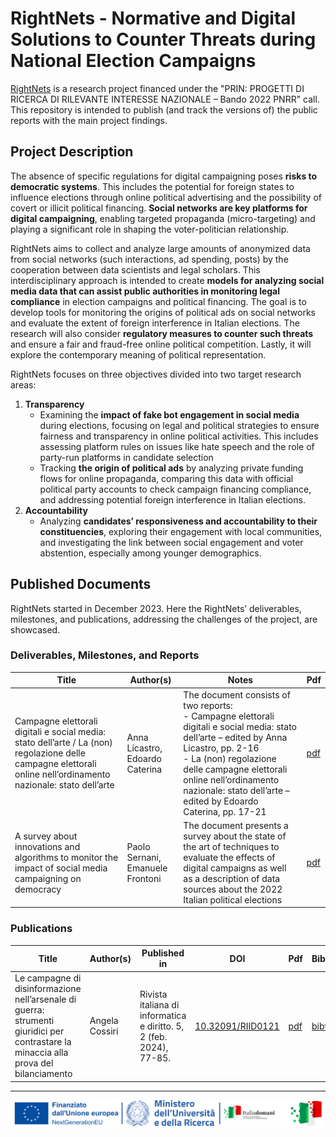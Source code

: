 # RightNets - Normative and Digital Solutions to Counter Threats during National Election Campaigns

[RightNets](http://rightnets.unimc.it/the-project/) is a research project financed under the "PRIN: PROGETTI DI RICERCA DI RILEVANTE INTERESSE NAZIONALE – Bando 2022 PNRR" call. This repository is intended to publish (and track the versions of) the public reports with the main project findings.

## Project Description

The absence of specific regulations for digital campaigning poses **risks to democratic systems**. This includes the potential for foreign states to influence elections through online political advertising and the possibility of covert or illicit political financing. **Social networks are key platforms for digital campaigning**, enabling targeted propaganda (micro-targeting) and playing a significant role in shaping the voter-politician relationship.

RightNets aims to collect and analyze large amounts of anonymized data from social networks (such interactions, ad spending, posts) by the cooperation between data scientists and legal scholars. This interdisciplinary approach is intended to create **models for analyzing social media data that can assist public authorities in monitoring legal compliance**  in election campaigns and political financing. The goal is to develop tools for monitoring the origins of political ads on social networks and evaluate the extent of foreign interference in Italian elections. The research will also consider **regulatory measures to counter such threats** and ensure a fair and fraud-free online political competition. Lastly, it will explore the contemporary meaning of political representation.

RightNets focuses on three objectives divided into two target research areas:

1. **Transparency**
   - Examining the **impact of fake bot engagement in social media** during elections, focusing on legal and political strategies to ensure fairness and transparency in online political activities. This includes assessing platform rules on issues like hate speech and the role of party-run platforms in candidate selection
   - Tracking **the origin of political ads** by analyzing private funding flows for online propaganda, comparing this data with official political party accounts to check campaign financing compliance, and addressing potential foreign interference in Italian elections.
2. **Accountability**
   - Analyzing **candidates’ responsiveness and accountability to their constituencies**, exploring their engagement with local communities, and investigating the link between social engagement and voter abstention, especially among younger demographics.

## Published Documents

RightNets started in December 2023. Here the RightNets’ deliverables, milestones, and publications, addressing the challenges of the project, are showcased.

### Deliverables, Milestones, and Reports

| **Title**                                                                                                                                                        | **Author(s)**                     | **Notes**                                                                                                                                                                                                                                                                                      | **Pdf**                   |
|------------------------------------------------------------------------------------------------------------------------------------------------------------------|-----------------------------------|------------------------------------------------------------------------------------------------------------------------------------------------------------------------------------------------------------------------------------------------------------------------------------------------|---------------------------|
| Campagne elettorali digitali e social media: stato dell’arte / La (non) regolazione delle campagne elettorali online nell’ordinamento nazionale: stato dell’arte | Anna Licastro, Edoardo Caterina   | The document consists of two reports: <br>- Campagne elettorali digitali e social media: stato dell’arte – edited by Anna Licastro, pp. 2-16 <br>- La (non) regolazione delle campagne elettorali online nell’ordinamento nazionale: stato dell’arte – edited by Edoardo Caterina, pp. 17-21 | [pdf](reports/R-001.pdf) |
| A survey about innovations and algorithms to monitor the impact of social media campaigning on democracy                                                         | Paolo Sernani, Emanuele Frontoni  | The document presents a survey about the state of the art of techniques to evaluate the effects of digital campaigns as well as a description of data sources about the 2022 Italian political elections |[pdf](reports/R-002.pdf) |

### Publications

| **Title**                                                                                                                            | **Author(s)**    | **Published in**                                                    | DOI                                                    | **Pdf**                             | **Bibtex**                                    |
|--------------------------------------------------------------------------------------------------------------------------------------|------------------|---------------------------------------------------------------------|--------------------------------------------------------|-------------------------------------|-----------------------------------------------|
| Le campagne di disinformazione nell’arsenale di guerra: strumenti giuridici per contrastare la minaccia alla prova del bilanciamento | Angela Cossiri   | Rivista italiana di informatica e diritto. 5, 2 (feb. 2024), 77-85. | [10.32091/RIID0121](https://doi.org/10.32091/RIID0121) | [pdf](publications/Cossiri2024.pdf) | [bibtex](publications/bibtex/Cossiri2024.bib) |

---

<p align="center">
	<img src="images/signature.png" alt="PRIN logos">
</p>